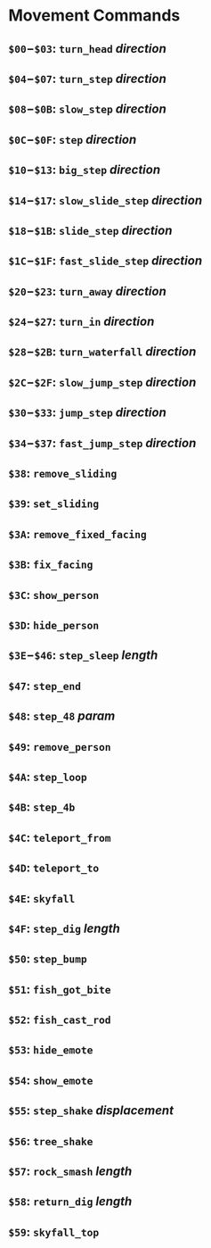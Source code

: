 # Movement Commands

## `$00`−`$03`: `turn_head` *direction*

## `$04`−`$07`: `turn_step` *direction*

## `$08`−`$0B`: `slow_step` *direction*

## `$0C`−`$0F`: `step` *direction*

## `$10`−`$13`: `big_step` *direction*

## `$14`−`$17`: `slow_slide_step` *direction*

## `$18`−`$1B`: `slide_step` *direction*

## `$1C`−`$1F`: `fast_slide_step` *direction*

## `$20`−`$23`: `turn_away` *direction*

## `$24`−`$27`: `turn_in` *direction*

## `$28`−`$2B`: `turn_waterfall` *direction*

## `$2C`−`$2F`: `slow_jump_step` *direction*

## `$30`−`$33`: `jump_step` *direction*

## `$34`−`$37`: `fast_jump_step` *direction*

## `$38`: `remove_sliding`

## `$39`: `set_sliding`

## `$3A`: `remove_fixed_facing`

## `$3B`: `fix_facing`

## `$3C`: `show_person`

## `$3D`: `hide_person`

## `$3E`−`$46`: `step_sleep` *length*

## `$47`: `step_end`

## `$48`: `step_48` *param*

## `$49`: `remove_person`

## `$4A`: `step_loop`

## `$4B`: `step_4b`

## `$4C`: `teleport_from`

## `$4D`: `teleport_to`

## `$4E`: `skyfall`

## `$4F`: `step_dig` *length*

## `$50`: `step_bump`

## `$51`: `fish_got_bite`

## `$52`: `fish_cast_rod`

## `$53`: `hide_emote`

## `$54`: `show_emote`

## `$55`: `step_shake` *displacement*

## `$56`: `tree_shake`

## `$57`: `rock_smash` *length*

## `$58`: `return_dig` *length*

## `$59`: `skyfall_top`
